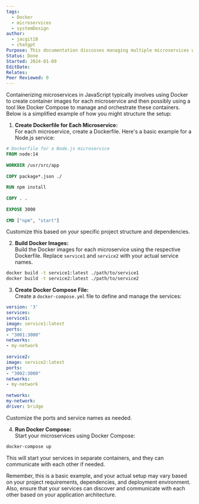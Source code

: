 ```yaml
---
tags:
  - Docker
  - microservices
  - systemDesign
author:
  - jacgit18
  - chatgpt
Purpose: This documentation discusses managing multiple microservices within docker.
Status: Done
Started: 2024-01-09
EditDate: 
Relates: 
Peer Reviewed: 0
---
```

Containerizing microservices in JavaScript typically involves using Docker to create container images for each microservice and then possibly using a tool like Docker Compose to manage and orchestrate these containers. Below is a simplified example of how you might structure the setup:  
  
1. **Create Dockerfile for Each Microservice:**  
For each microservice, create a Dockerfile. Here's a basic example for a Node.js service:  
  
```dockerfile  
# Dockerfile for a Node.js microservice  
FROM node:14  
  
WORKDIR /usr/src/app  
  
COPY package*.json ./  
  
RUN npm install  
  
COPY . .  
  
EXPOSE 3000  
  
CMD ["npm", "start"]  
```  
  
Customize this based on your specific project structure and dependencies.  
  
2. **Build Docker Images:**  
Build the Docker images for each microservice using the respective Dockerfile. Replace `service1` and `service2` with your actual service names.  
  
```bash  
docker build -t service1:latest ./path/to/service1  
docker build -t service2:latest ./path/to/service2  
```  
  
3. **Create Docker Compose File:**  
Create a `docker-compose.yml` file to define and manage the services:  
  
```yaml  
version: '3'  
services:  
service1:  
image: service1:latest  
ports:  
- "3001:3000"  
networks:  
- my-network  
  
service2:  
image: service2:latest  
ports:  
- "3002:3000"  
networks:  
- my-network  
  
networks:  
my-network:  
driver: bridge  
```  
  
Customize the ports and service names as needed.  
  
4. **Run Docker Compose:**  
Start your microservices using Docker Compose:  
  
```bash  
docker-compose up  
```  
  
This will start your services in separate containers, and they can communicate with each other if needed.  
  
Remember, this is a basic example, and your actual setup may vary based on your project requirements, dependencies, and deployment environment. Also, ensure that your services can discover and communicate with each other based on your application architecture.